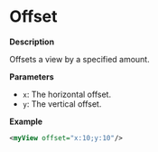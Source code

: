 # Offset

**Description**

Offsets a view by a specified amount.

**Parameters**

- `x`: The horizontal offset.
- `y`: The vertical offset.

**Example**

```xml
<myView offset="x:10;y:10"/>
```
